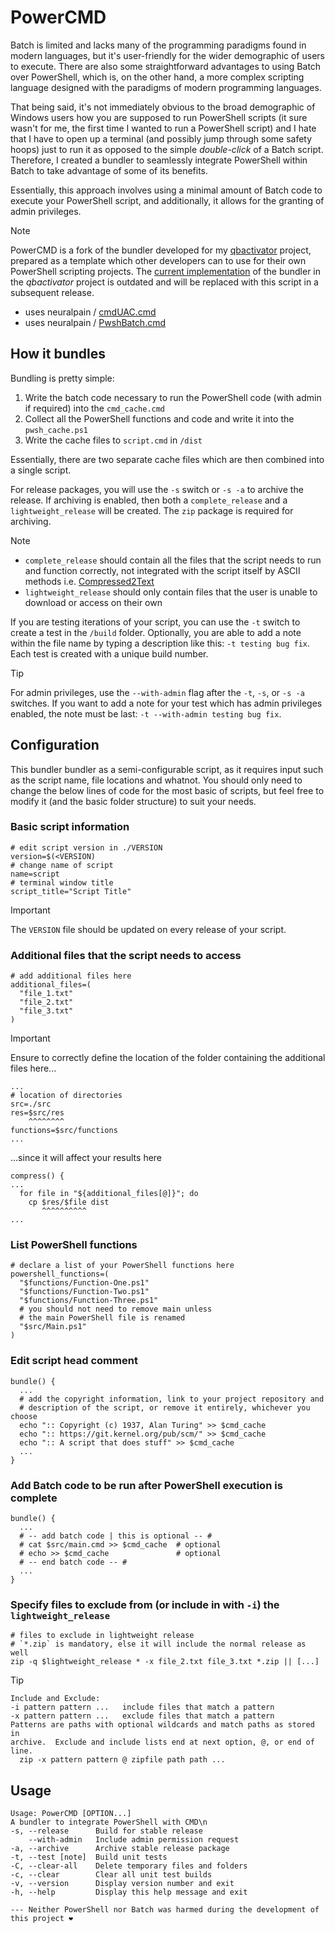# PowerCMD

Batch is limited and lacks many of the programming paradigms found in modern languages, but it's user-friendly for the wider demographic of users to execute. There are also some straightforward advantages to using Batch over PowerShell, which is, on the other hand, a more complex scripting language designed with the paradigms of modern programming languages.

That being said, it's not immediately obvious to the broad demographic of Windows users how you are supposed to run PowerShell scripts (it sure wasn't for me, the first time I wanted to run a PowerShell script) and I hate that I have to open up a terminal (and possibly jump through some safety hoops) just to run it as opposed to the simple *double-click* of a Batch script. Therefore, I created a bundler to seamlessly integrate PowerShell within Batch to take advantage of some of its benefits.

Essentially, this approach involves using a minimal amount of Batch code to execute your PowerShell script, and additionally, it allows for the granting of admin privileges.

> [!NOTE]  
> PowerCMD is a fork of the bundler developed for my [qbactivator](https://github.com/neuralpain/qbactivator) project, prepared as a template which other developers can to use for their own PowerShell scripting projects. The [current implementation](https://github.com/neuralpain/qbactivator/blob/v0.21.1/compile) of the bundler in the *qbactivator* project is outdated and will be replaced with this script in a subsequent release.
> - uses neuralpain / [cmdUAC.cmd](https://gist.github.com/neuralpain/4bcc08065fe79e4597eb65ed707be90d)
> - uses neuralpain / [PwshBatch.cmd](https://gist.github.com/neuralpain/4ca8a6c9aca4f0a1af2440f474e92d05)

## How it bundles

Bundling is pretty simple:

  1. Write the batch code necessary to run the PowerShell code (with admin if required) into the `cmd_cache.cmd`
  2. Collect all the PowerShell functions and code and write it into the `pwsh_cache.ps1`
  3. Write the cache files to `script.cmd` in `/dist`

Essentially, there are two separate cache files which are then combined into a single script.

For release packages, you will use the `-s` switch or `-s -a` to archive the release. If archiving is enabled, then both a `complete_release` and a `lightweight_release` will be created. The `zip` package is required for archiving.

> [!NOTE]  
> - `complete_release` should contain all the files that the script needs to run and function correctly, not integrated with the script itself by ASCII methods i.e. [Compressed2Text](https://github.com/AveYo/Compressed2TXT)
> - `lightweight_release` should only contain files that the user is unable to download or access on their own

If you are testing iterations of your script, you can use the `-t` switch to create a test in the `/build` folder. Optionally, you are able to add a note within the file name by typing a description like this: `-t testing bug fix`. Each test is created with a unique build number.

> [!TIP]  
> For admin privileges, use the `--with-admin` flag after the `-t`, `-s`, or `-s -a` switches. If you want to add a note for your test which has admin privileges enabled, the note must be last: `-t --with-admin testing bug fix`.

## Configuration

This bundler bundler as a semi-configurable script, as it requires input such as the script name, file locations and whatnot. You should only need to change the below lines of code for the most basic of scripts, but feel free to modify it (and the basic folder structure) to suit your needs.

### Basic script information

```Shell
# edit script version in ./VERSION
version=$(<VERSION)
# change name of script
name=script 
# terminal window title
script_title="Script Title"
```

> [!IMPORTANT]  
> The `VERSION` file should be updated on every release of your script.

### Additional files that the script needs to access

```Shell
# add additional files here
additional_files=(
  "file_1.txt"
  "file_2.txt"
  "file_3.txt"
)
```

> [!IMPORTANT]  
> Ensure to correctly define the location of the folder containing the additional files here...
> 
> ```Shell
> ...
> # location of directories
> src=./src
> res=$src/res
>     ^^^^^^^^
> functions=$src/functions
> ...
> ```
>
> ...since it will affect your results here
> 
> ```Shell
> compress() {
> ...
>   for file in "${additional_files[@]}"; do 
>     cp $res/$file dist
>        ^^^^^^^^^^
> ...
> ``` 

### List PowerShell functions

```Shell
# declare a list of your PowerShell functions here
powershell_functions=(
  "$functions/Function-One.ps1"
  "$functions/Function-Two.ps1"
  "$functions/Function-Three.ps1"
  # you should not need to remove main unless
  # the main PowerShell file is renamed
  "$src/Main.ps1"
)
```

### Edit script head comment

```Shell
bundle() {
  ...
  # add the copyright information, link to your project repository and
  # description of the script, or remove it entirely, whichever you choose
  echo ":: Copyright (c) 1937, Alan Turing" >> $cmd_cache
  echo ":: https://git.kernel.org/pub/scm/" >> $cmd_cache
  echo ":: A script that does stuff" >> $cmd_cache
  ...
}
```

### Add Batch code to be run after PowerShell execution is complete

```Shell
bundle() {
  ...
  # -- add batch code | this is optional -- #
  # cat $src/main.cmd >> $cmd_cache  # optional
  # echo >> $cmd_cache               # optional
  # -- end batch code -- #
  ...
}
```

### Specify files to exclude from (or include in with `-i`) the `lightweight_release`

```Shell
# files to exclude in lightweight release
# `*.zip` is mandatory, else it will include the normal release as well
zip -q $lightweight_release * -x file_2.txt file_3.txt *.zip || [...]
```

> [!TIP]  
> ```
> Include and Exclude:
> -i pattern pattern ...   include files that match a pattern
> -x pattern pattern ...   exclude files that match a pattern
> Patterns are paths with optional wildcards and match paths as stored in
> archive.  Exclude and include lists end at next option, @, or end of line.
>   zip -x pattern pattern @ zipfile path path ...
> ```

## Usage

```
Usage: PowerCMD [OPTION...]
A bundler to integrate PowerShell with CMD\n
-s, --release      Build for stable release
    --with-admin   Include admin permission request
-a, --archive      Archive stable release package
-t, --test [note]  Build unit tests
-C, --clear-all    Delete temporary files and folders
-c, --clear        Clear all unit test builds
-v, --version      Display version number and exit
-h, --help         Display this help message and exit
```

```
--- Neither PowerShell nor Batch was harmed during the development of this project ❤️
```
